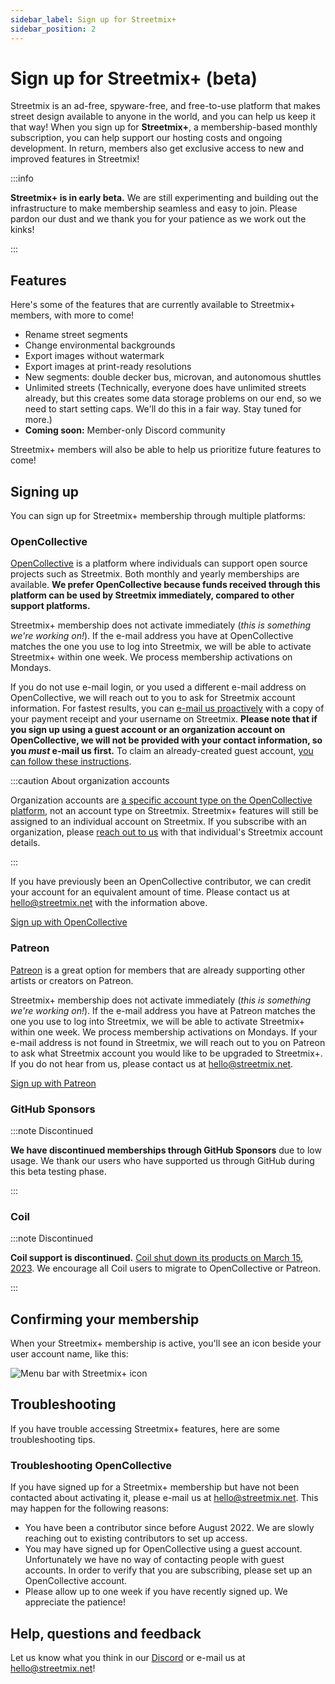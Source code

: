 ```yaml
---
sidebar_label: Sign up for Streetmix+
sidebar_position: 2
---
```


# Sign up for Streetmix+ (beta)

Streetmix is an ad-free, spyware-free, and free-to-use platform that makes street design available to anyone in the world, and you can help us keep it that way! When you sign up for **Streetmix+**, a membership-based monthly subscription, you can help support our hosting costs and ongoing development. In return, members also get exclusive access to new and improved features in Streetmix!

:::info

**Streetmix+ is in early beta.** We are still experimenting and building out the infrastructure to make membership seamless and easy to join. Please pardon our dust and we thank you for your patience as we work out the kinks!

:::

## Features

Here's some of the features that are currently available to Streetmix+ members, with more to come!

- Rename street segments
- Change environmental backgrounds
- Export images without watermark
- Export images at print-ready resolutions
- New segments: double decker bus, microvan, and autonomous shuttles
- Unlimited streets (Technically, everyone does have unlimited streets already, but this creates some data storage problems on our end, so we need to start setting caps. We'll do this in a fair way. Stay tuned for more.)
- **Coming soon:** Member-only Discord community

Streetmix+ members will also be able to help us prioritize future features to come!

## Signing up

You can sign up for Streetmix+ membership through multiple platforms:

### OpenCollective

[OpenCollective](https://opencollective.com/streetmix) is a platform where individuals can support open source projects such as Streetmix. Both monthly and yearly memberships are available. **We prefer OpenCollective because funds received through this platform can be used by Streetmix immediately, compared to other support platforms.**

Streetmix+ membership does not activate immediately (_this is something we're working on!_). If the e-mail address you have at OpenCollective matches the one you use to log into Streetmix, we will be able to activate Streetmix+ within one week. We process membership activations on Mondays.

If you do not use e-mail login, or you used a different e-mail address on OpenCollective, we will reach out to you to ask for Streetmix account information. For fastest results, you can [e-mail us proactively](mailto:hello@streetmix.net) with a copy of your payment receipt and your username on Streetmix. **Please note that if you sign up using a guest account or an organization account on OpenCollective, we will not be provided with your contact information, so you _must_ e-mail us first.** To claim an already-created guest account, [you can follow these instructions](https://docs.opencollective.com/help/financial-contributors/payments#claiming-a-guest-account).

:::caution About organization accounts

Organization accounts are [a specific account type on the OpenCollective platform](https://docs.opencollective.com/help/financial-contributors/organizations), not an account type on Streetmix. Streetmix+ features will still be assigned to an individual account on Streetmix. If you subscribe with an organization, please [reach out to us](mailto:hello@streetmix.net) with that individual's Streetmix account details.

:::

If you have previously been an OpenCollective contributor, we can credit your account for an equivalent amount of time. Please contact us at hello@streetmix.net with the information above.

<div className="stmx-cta-container">
  <a className="stmx-cta-button" href="https://opencollective.com/streetmix/contribute/streetmix-membership-monthly-1274" target="_blank">Sign up with OpenCollective</a>
</div>

### Patreon

[Patreon](https://www.patreon.com/streetmix) is a great option for members that are already supporting other artists or creators on Patreon.

Streetmix+ membership does not activate immediately (_this is something we're working on!_). If the e-mail address you have at Patreon matches the one you use to log into Streetmix, we will be able to activate Streetmix+ within one week. We process membership activations on Mondays. If your e-mail address is not found in Streetmix, we will reach out to you on Patreon to ask what Streetmix account you would like to be upgraded to Streetmix+. If you do not hear from us, please contact us at hello@streetmix.net.

<div className="stmx-cta-container">
  <a className="stmx-cta-button" href="https://www.patreon.com/streetmix" target="_blank">Sign up with Patreon</a>
</div>

### GitHub Sponsors

:::note Discontinued

**We have discontinued memberships through GitHub Sponsors** due to low usage. We thank our users who have supported us through GitHub during this beta testing phase.

:::

### Coil

:::note Discontinued

**Coil support is discontinued.** [Coil shut down its products on March 15, 2023](https://coil.com/). We encourage all Coil users to migrate to OpenCollective or Patreon.

:::

## Confirming your membership

When your Streetmix+ membership is active, you'll see an icon beside your user account name, like this:

![Menu bar with Streetmix+ icon](/img/streetmix-plus/member-icon.png)

## Troubleshooting

If you have trouble accessing Streetmix+ features, here are some troubleshooting tips.

### Troubleshooting OpenCollective

If you have signed up for a Streetmix+ membership but have not been contacted about activating it, please e-mail us at hello@streetmix.net. This may happen for the following reasons:

- You have been a contributor since before August 2022. We are slowly reaching out to existing contributors to set up access.
- You may have signed up for OpenCollective using a guest account. Unfortunately we have no way of contacting people with guest accounts. In order to verify that you are subscribing, please set up an OpenCollective account.
- Please allow up to one week if you have recently signed up. We appreciate the patience!

## Help, questions and feedback

Let us know what you think in our [Discord](https://strt.mx/discord) or e-mail us at hello@streetmix.net!
